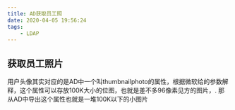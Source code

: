 ```yaml
---
title: AD获取员工照
date: 2020-04-05 19:56:24
tags: 
    - LDAP
---
```

<meta name="referrer" content="no-referrer" />

## 获取员工照片
用户头像其实对应的是AD中一个叫thumbnailphoto的属性，根据微软给的参数解释，这个属性可以存放100K大小的位图，也就是差不多96像素见方的图片，.
那从AD中导出这个属性也就是一堆100K以下的小图片

